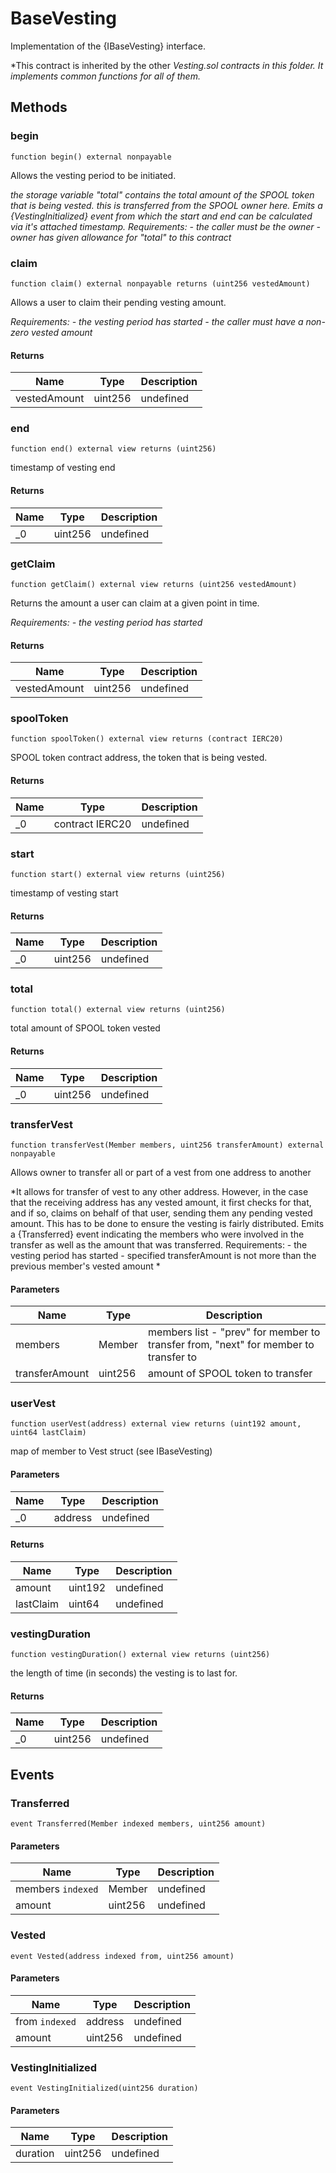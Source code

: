 # BaseVesting





Implementation of the {IBaseVesting} interface.

*This contract is inherited by the other *Vesting.sol contracts in this folder.      It implements common functions for all of them.*

## Methods

### begin

```solidity
function begin() external nonpayable
```

Allows the vesting period to be initiated.

*the storage variable &quot;total&quot; contains the total amount of the SPOOL token that is being vested. this is transferred from the SPOOL owner here.  Emits a {VestingInitialized} event from which the start and end can be calculated via it&#39;s attached timestamp.  Requirements: - the caller must be the owner - owner has given allowance for &quot;total&quot; to this contract*


### claim

```solidity
function claim() external nonpayable returns (uint256 vestedAmount)
```

Allows a user to claim their pending vesting amount.

*Requirements: - the vesting period has started - the caller must have a non-zero vested amount*


#### Returns

| Name | Type | Description |
|---|---|---|
| vestedAmount | uint256 | undefined

### end

```solidity
function end() external view returns (uint256)
```

timestamp of vesting end




#### Returns

| Name | Type | Description |
|---|---|---|
| _0 | uint256 | undefined

### getClaim

```solidity
function getClaim() external view returns (uint256 vestedAmount)
```

Returns the amount a user can claim at a given point in time.

*Requirements: - the vesting period has started*


#### Returns

| Name | Type | Description |
|---|---|---|
| vestedAmount | uint256 | undefined

### spoolToken

```solidity
function spoolToken() external view returns (contract IERC20)
```

SPOOL token contract address, the token that is being vested.




#### Returns

| Name | Type | Description |
|---|---|---|
| _0 | contract IERC20 | undefined

### start

```solidity
function start() external view returns (uint256)
```

timestamp of vesting start




#### Returns

| Name | Type | Description |
|---|---|---|
| _0 | uint256 | undefined

### total

```solidity
function total() external view returns (uint256)
```

total amount of SPOOL token vested




#### Returns

| Name | Type | Description |
|---|---|---|
| _0 | uint256 | undefined

### transferVest

```solidity
function transferVest(Member members, uint256 transferAmount) external nonpayable
```

Allows owner to transfer all or part of a vest from one address to another

*It allows for transfer of vest to any other address. However, in the case that the receiving address has any vested amount, it first checks for that, and if so, claims on behalf of that user, sending them any pending vested amount. This has to be done to ensure the vesting is fairly distributed. Emits a {Transferred} event indicating the members who were involved in the transfer as well as the amount that was transferred. Requirements: - the vesting period has started - specified transferAmount is not more than the previous member&#39;s vested amount *

#### Parameters

| Name | Type | Description |
|---|---|---|
| members | Member | members list - &quot;prev&quot; for member to transfer from, &quot;next&quot; for member to transfer to
| transferAmount | uint256 | amount of SPOOL token to transfer

### userVest

```solidity
function userVest(address) external view returns (uint192 amount, uint64 lastClaim)
```

map of member to Vest struct (see IBaseVesting)



#### Parameters

| Name | Type | Description |
|---|---|---|
| _0 | address | undefined

#### Returns

| Name | Type | Description |
|---|---|---|
| amount | uint192 | undefined
| lastClaim | uint64 | undefined

### vestingDuration

```solidity
function vestingDuration() external view returns (uint256)
```

the length of time (in seconds) the vesting is to last for.




#### Returns

| Name | Type | Description |
|---|---|---|
| _0 | uint256 | undefined



## Events

### Transferred

```solidity
event Transferred(Member indexed members, uint256 amount)
```





#### Parameters

| Name | Type | Description |
|---|---|---|
| members `indexed` | Member | undefined |
| amount  | uint256 | undefined |

### Vested

```solidity
event Vested(address indexed from, uint256 amount)
```





#### Parameters

| Name | Type | Description |
|---|---|---|
| from `indexed` | address | undefined |
| amount  | uint256 | undefined |

### VestingInitialized

```solidity
event VestingInitialized(uint256 duration)
```





#### Parameters

| Name | Type | Description |
|---|---|---|
| duration  | uint256 | undefined |



